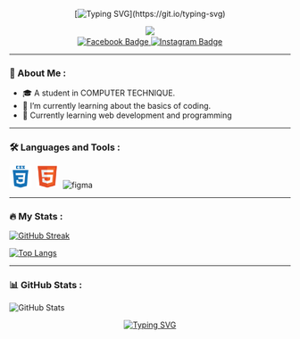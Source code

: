 <div id="header" align="center">

  [![Typing SVG](https://readme-typing-svg.demolab.com?font=Menlo&size=16&pause=1000&color=8BF5FA&center=true&vCenter=true&width=500&lines=%F0%9F%91%8B+Hello!+I'm+PHONE.;I+am+a+beginner+developer.;I'll+keep+improving+my+skills.)](https://git.io/typing-svg)
</div>
<div id="header" align="center">

  <img src="https://media4.giphy.com/media/v1.Y2lkPTc5MGI3NjExNTRoZHRlZnB4Z2czY3B2MDRwY3doeTA3MDdldHhlMG9qYXlsdXZ5eiZlcD12MV9pbnRlcm5hbF9naWZfYnlfaWQmY3Q9Zw/lJNoBCvQYp7nq/giphy.webp" width="220">
  </div>
<div id="badges" align="center">
  <a href="https://www.facebook.com/pphichanan.srirattanapat" 
    target="_blank">
    <img src="https://img.shields.io/badge/Facebook-1877F2?style=for-the-badge&logo=facebook&logoColor=white" alt="Facebook Badge"/>
  </a>
  <a href="https://www.instagram.com/pps_pxne/" target="_blank">
    <img src="https://img.shields.io/badge/Instagram-E4405F?style=for-the-badge&logo=instagram&logoColor=white" alt="Instagram Badge"/>
  </a>
</div>

---

### :pushpin: About Me :
- 🎓 A student in COMPUTER TECHNIQUE.
- 🌱 I’m currently learning about the basics of coding.
- 🚀 Currently learning web development and programming

- ---

### :hammer_and_wrench: Languages and Tools :
<div>
  <img src="https://github.com/devicons/devicon/blob/master/icons/css3/css3-plain-wordmark.svg"  title="CSS3" alt="CSS" width="40" height="40"/>&nbsp;
  <img src="https://github.com/devicons/devicon/blob/master/icons/html5/html5-original.svg" title="HTML5" alt="HTML" width="40" height="40"/>&nbsp;
   <img src="https://www.vectorlogo.zone/logos/figma/figma-icon.svg" alt="figma" width="40" height="40"/>
</div>

---

### :fire: My Stats :


  
[![GitHub Streak](https://streak-stats.demolab.com?user=CallmePhone&theme=black-ice&border_radius=8.7&ring=223DEB)](https://git.io/streak-stats)

[![Top Langs](https://github-readme-stats.vercel.app/api/top-langs/?username=CallmePhone&layout=compact&theme=vision-friendly-dark)](https://github.com/anuraghazra/github-readme-stats)


---

### 📊 GitHub Stats :


  ![GitHub Stats](https://github-readme-stats.vercel.app/api?username=CallmePhone&show_icons=true&theme=tokyonight)


<div id="badges" align="center">

  [![Typing SVG](https://readme-typing-svg.demolab.com?font=Menlo&size=16&pause=1000&color=8BF5FA&center=true&vCenter=true&width=500&lines=Thank+you+for+visiting+my+profile.+%F0%9F%92%AF)](https://git.io/typing-svg)
  
 
</div>
